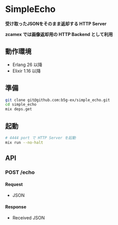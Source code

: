 # SimpleEcho

**受け取ったJSONをそのまま返却する HTTP Server**

**zcamex では画像返却用の HTTP Backend として利用**

## 動作環境
- Erlang 26 以降
- Elixir 1.16 以降

## 準備

```sh
git clone git@github.com:b5g-ex/simple_echo.git
cd simple_echo
mix deps.get
```

## 起動

```sh
# 4444 port で HTTP Server を起動
mix run --no-halt
```

## API
### POST /echo
#### Request
- JSON
#### Response
- Received JSON
